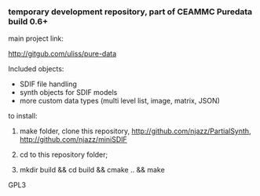 ### temporary development repository, part of CEAMMC Puredata build 0.6+

main project link:

http://gitgub.com/uliss/pure-data

Included objects: 
- SDIF file handling 
- synth objects for SDIF models
- more custom data types (multi level list, image, matrix, JSON)

to install:

1. make folder, clone this repository, http://github.com/njazz/PartialSynth, http://github.com/njazz/miniSDIF

2. cd to this repository folder;

3. mkdir build && cd build && cmake .. && make



GPL3


